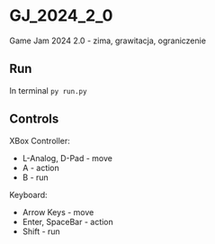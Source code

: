 # GJ_2024_2_0
Game Jam 2024 2.0 - zima, grawitacja, ograniczenie

##  Run
In terminal ``py run.py``

## Controls
XBox Controller:
- L-Analog, D-Pad - move
- A - action
- B - run

Keyboard:
- Arrow Keys - move
- Enter, SpaceBar - action
- Shift - run